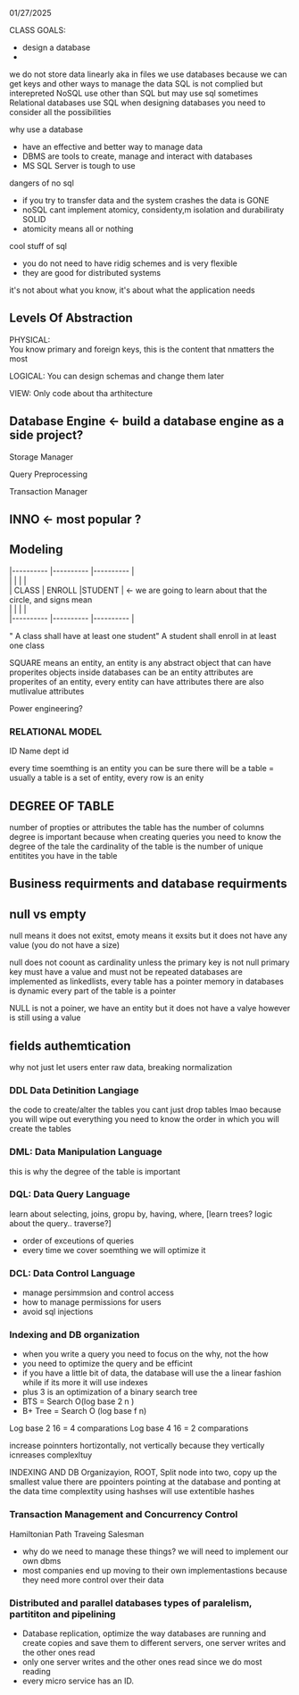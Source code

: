01/27/2025

CLASS GOALS:
- design a database 
- 


we do not store data linearly aka in files
we use databases because we can get keys and other ways to manage the data
SQL is not complied but interepreted
NoSQL use other than SQL but may use sql sometimes 
Relational databases use SQL 
when designing databases you need to consider all the possibilities


why use a database
- have an effective and better way to manage data 
- DBMS are tools to create, manage and interact with databases
- MS SQL Server is tough to use

dangers of no sql 
- if you try to transfer data and the system crashes the data is GONE
- noSQL cant implement atomicy, considenty,m isolation and durabiliraty  SOLID
- atomicity means all or nothing


cool stuff of sql
- you do not need to have ridig schemes and is very flexible 
- they are good for distributed systems

it's not about what you know, it's about what the application needs

## Levels Of Abstraction 
PHYSICAL:   
You know primary and foreign keys, this is the content that nmatters the most

LOGICAL:
You can design schemas and change them later

VIEW: 
Only code about tha arthitecture 

## Database Engine <- build a database engine as a side project?
Storage Manager

Query Preprocessing 

Transaction Manager 

## INNO <- most popular ?


## Modeling 

|---------- |----------   |---------- |                           
|           |             |           |                                     
| CLASS     | ENROLL      |STUDENT    |           <- we are going to learn about that the circle, and signs mean                             
|           |             |           |                                     
|---------- |----------   |---------- |                              

" A class shall have at least one student"
A student shall enroll in at least one class


SQUARE means an entity, an entity is any abstract object that can have properites 
objects inside databases can be an entity 
attributes are properites of an entity, every entity can have attributes 
there are also mutlivalue attributes 

Power engineering?

### RELATIONAL MODEL 

ID
Name
dept id 

every time soemthing is an entity you can be sure there will be a table =
usually a table is a set of entity, every row is an enity 

## DEGREE OF TABLE
number of propties or attributes the table has
the number of columns 
degree is important because when creating queries you need to know the degree of the tale
the cardinality of the table is the number of unique entitites you have in the table 

## Business requirments and database requirments 

## null vs empty 
null means it does not exitst, emoty means it exsits but it does not have any value (you do not have a size)

null does not coount as cardinality unless the primary key is not null
primary key must have a value and must not be repeated 
databases are implemented as linkedlists, every table has a pointer 
memory in databases is dynamic 
every part of the table is a pointer

NULL is not a poiner, we have an entity but it does not have a valye however is still using a value 

## fields authemtication 
why not just let users enter raw data, breaking normalization 

### DDL Data Detinition Langiage 
the code to create/alter the tables
you cant just drop tables lmao because you will wipe out everything 
you need to know the order in which you will create the tables 

### DML: Data Manipulation Language 
this is why the degree of the table is important

### DQL: Data Query Language 
learn about selecting, joins, gropu by, having, where, [learn trees? logic about the query.. traverse?]
- order of exceutions of queries 
- every time we cover soemthing we will optimize it

### DCL:  Data Control Language 
- manage persimmsion and control access
- how to manage permissions for users 
- avoid sql injections 

### Indexing and DB organization 
- when you write a query you need to focus on the why, not the how
- you need to optimize the query and be efficint
- if you have a little bit of data, the database will use the a linear fashion while if its more it will use indexes
- plus 3 is an optimization of a binary search tree 
- BTS = Search O(log base 2 n )
- B+ Tree = Search O (log base f n)


Log base 2 16 = 4 comparations 
Log base 4 16 = 2 comparations

increase poinnters hortizontally, not vertically because they vertically icnreases complexltuy 

INDEXING AND DB Organizayion, 
ROOT, Split node into two, copy up the smallest value 
there are ppointers pointing at the database and ponting at the data 
time complextity using hashses will use extentible hashes 

### Transaction Management and Concurrency Control 

Hamiltonian Path 
Traveing Salesman 
- why do we need to manage these things? we will need to implement our own dbms
- most companies end up moving to their own implementastions because they need more control over their data 

### Distributed and parallel databases types of paralelism, partititon and pipelining 

- Database replication, optimize the way databases are running and create copies and save them to different servers, one server writes and the other ones read 
- only one server writes and the other ones read since we do most reading 
- every micro service has an ID.
